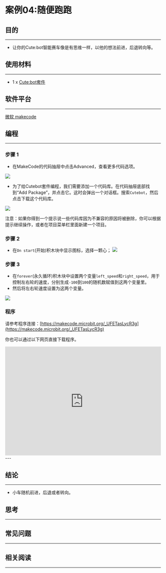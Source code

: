 # 案例04:随便跑跑

## 目的
---
- 让你的Cute:bot智能赛车像是有思维一样，以他的想法前进，后退转向等。

## 使用材料
---
- 1 x [Cute:bot套件](https://www.elecfreaks.com/store/cute-bot.html)

## 软件平台
---
[微软 makecode](https://makecode.microbit.org/#)

## 编程
---
### 步骤 1
- 在MakeCode的代码抽屉中点击Advanced，查看更多代码选项。

![](https://raw.githubusercontent.com/elecfreaks/learn-cn/master/microbitKit/smart_cutebot/images/cutebot-pk-1.png)

- 为了给Cutebot套件编程，我们需要添加一个代码库。在代码抽屉底部找到“Add Package”，并点击它。这时会弹出一个对话框。搜索`Cutebot`，然后点击下载这个代码库。

![](https://raw.githubusercontent.com/elecfreaks/learn-cn/master/microbitKit/smart_cutebot/images/cutebot-pk-11.png)

注意：如果你得到一个提示说一些代码库因为不兼容的原因将被删除，你可以根据提示继续操作，或者在项目菜单栏里面新建一个项目。

### 步骤 2

- 在`On start`(开始)积木块中显示图标，选择一颗心；
![](https://raw.githubusercontent.com/elecfreaks/learn-cn/master/microbitKit/smart_cutebot/images/case_01_02.png)

### 步骤 3

- 在`forever`(永久循环)积木块中设置两个变量`left_speed`和`right_speed`，用于控制左右轮的速度，分别生成`-100`到`100`的随机数赋值到这两个变量里。
- 然后将左右轮速度设置为这两个变量。

![](https://raw.githubusercontent.com/elecfreaks/learn-cn/master/microbitKit/smart_cutebot/images/case_04_01.png)


### 程序

请参考程序连接：[https://makecode.microbit.org/_UFETasLycR3g](https://makecode.microbit.org/_UFETasLycR3g)

你也可以通过以下网页直接下载程序。

<div style="position:relative;height:0;padding-bottom:70%;overflow:hidden;">
<iframe style="position:absolute;top:0;left:0;width:100%;height:100%;" src="https://makecode.microbit.org/#pub:https://makecode.microbit.org/_UFETasLycR3g" frameborder="0" sandbox="allow-popups allow-forms allow-scripts allow-same-origin">
</iframe>
</div>  
---

## 结论
---
- 小车随机前进，后退或者转向。

## 思考
---

## 常见问题
---
## 相关阅读  
---